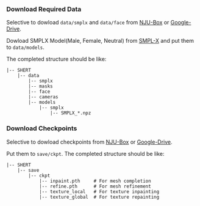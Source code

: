 ### Download Required Data

Selective to dowload `data/smplx` and `data/face` from [NJU-Box](https://box.nju.edu.cn/d/a7feb0bf42014f97ae50/) or [Google-Drive]().

Dowload SMPLX Model(Male, Female, Neutral) from [SMPL-X](https://smpl-x.is.tue.mpg.de) and put them to `data/models`.

The completed structure should be like:

```
|-- SHERT
    |-- data
        |-- smplx
        |-- masks
        |-- face
        |-- cameras
        |-- models
            |-- smplx
                |-- SMPLX_*.npz
```

### Download Checkpoints

Selective to dowload checkpoints from [NJU-Box](https://box.nju.edu.cn/d/a7feb0bf42014f97ae50/) or [Google-Drive]().

Put them to `save/ckpt`. The completed structure should be like:

```
|-- SHERT
    |-- save
        |-- ckpt
            |-- inpaint.pth     # For mesh completion
            |-- refine.pth      # For mesh refinement
            |-- texture_local   # For texture inpainting
            |-- texture_global  # For texture repainting
```



